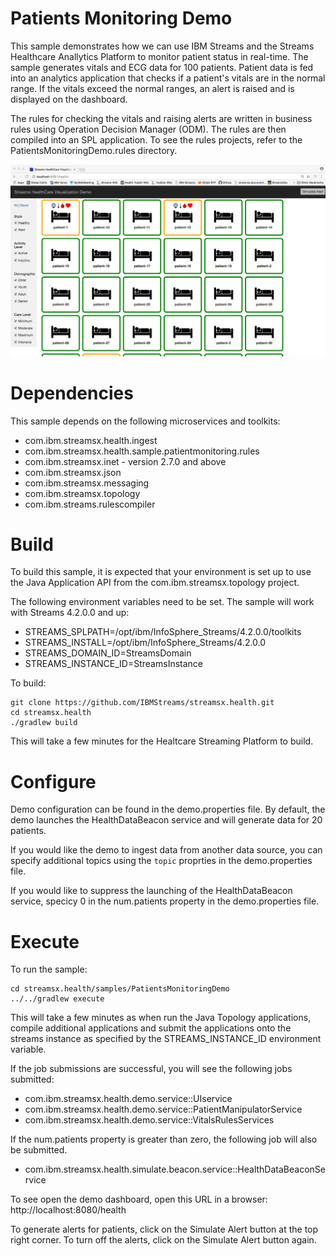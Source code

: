 # Patients Monitoring Demo

This sample demonstrates how we can use IBM Streams and the Streams Healthcare Anallytics Platform to monitor patient status in real-time.  The sample generates vitals and ECG data for 100 patients.  Patient data is fed into an analytics application that checks if a patient's vitals are in the normal range.  If the vitals exceed the normal ranges, an alert is raised and is displayed on the dashboard.

The rules for checking the vitals and raising alerts are written in business rules using Operation Decision Manager (ODM).  The rules are then compiled into an SPL application.  To see the rules projects, refer to the PatientsMonitoringDemo.rules directory.

![Patients Monitoring Dashboard](images/patientsMonitoring.jpeg)

# Dependencies

This sample depends on the following microservices and toolkits:
* com.ibm.streamsx.health.ingest
* com.ibm.streamsx.health.sample.patientmonitoring.rules
* com.ibm.streamsx.inet - version 2.7.0 and above
* com.ibm.streamsx.json
* com.ibm.streamsx.messaging
* com.ibm.streamsx.topology
* com.ibm.streams.rulescompiler

# Build 

To build this sample, it is expected that your environment is set up to use the Java Application API from the com.ibm.streamsx.topology project.

The following environment variables need to be set.  The sample will work with Streams 4.2.0.0 and up:

* STREAMS_SPLPATH=/opt/ibm/InfoSphere_Streams/4.2.0.0/toolkits
* STREAMS_INSTALL=/opt/ibm/InfoSphere_Streams/4.2.0.0
* STREAMS_DOMAIN_ID=StreamsDomain
* STREAMS_INSTANCE_ID=StreamsInstance

To build:

```
git clone https://github.com/IBMStreams/streamsx.health.git
cd streamsx.health
./gradlew build
```

This will take a few minutes for the Healtcare Streaming Platform to build.

# Configure

Demo configuration can be found in the demo.properties file.  By default, the demo launches the HealthDataBeacon service and will generate data for 20 patients.

If you would like the demo to ingest data from another data source, you can specify additional topics using the `topic` proprties in the demo.properties file.

If you would like to suppress the launching of the HealthDataBeacon service, specicy 0 in the num.patients property in the demo.properties file.

# Execute

To run the sample:

```
cd streamsx.health/samples/PatientsMonitoringDemo
../../gradlew execute
```

This will take a few minutes as when run the Java Topology applications, compile additional applications and submit the applications onto the streams instance as specified by the STREAMS_INSTANCE_ID environment variable.

If the job submissions are successful, you will see the following jobs submitted:

* com.ibm.streamsx.health.demo.service::UIservice
* com.ibm.streamsx.health.demo.service::PatientManipulatorService
* com.ibm.streamsx.health.demo.service::VitalsRulesServices

If the num.patients property is greater than zero, the following job will also be submitted.
* com.ibm.streamsx.health.simulate.beacon.service::HealthDataBeaconService

To see open the demo dashboard, open this URL in a browser:  http://localhost:8080/health

To generate alerts for patients, click on the Simulate Alert button at the top right corner.  To turn off the alerts, click on the Simulate Alert button again.

